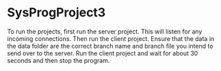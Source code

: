 # SysProgProject3

To run the projects, first run the server project. This will listen for any incoming connections. Then run the client project. Ensure that the data in the data folder are the correct branch name and branch file you intend to send over to the server. Run the client project and wait for about 30 seconds and then stop the program. 
